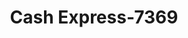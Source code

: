 ---
f_zip-code: 78577
f_state-code: TX
title: Cash Express-7369
f_phone: 956-283-7511
f_city-only: Pharr
f_address: 1001 W Caffery Ave Pharr
f_location-unique-id: '7369'
slug: cash-express-7369
updated-on: '2024-05-30T13:46:58.046Z'
created-on: '2024-05-30T13:36:59.803Z'
published-on: '2024-05-30T13:54:32.469Z'
f_city-state: cms/city/pharr-tx.md
f_company: cms/company/cash-express.md
f_state: cms/state/texas.md
layout: '[payday-loan].html'
tags: payday-loan
---
